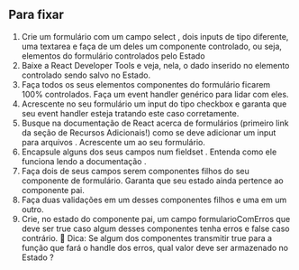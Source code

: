 ## Para fixar
1. Crie um formulário com um campo select , dois inputs de tipo diferente, uma textarea e faça de um deles um componente controlado, ou seja, elementos do formulário controlados pelo Estado
2. Baixe a React Developer Tools e veja, nela, o dado inserido no elemento controlado sendo salvo no Estado.
3. Faça todos os seus elementos componentes do formulário ficarem 100% controlados. Faça um event handler genérico para lidar com eles.
4. Acrescente no seu formulário um input do tipo checkbox e garanta que seu event handler esteja tratando este caso corretamente.
5. Busque na documentação de React acerca de formulários (primeiro link da seção de Recursos Adicionais!) como se deve adicionar um input para arquivos . Acrescente um ao seu formulário.
6. Encapsule alguns dos seus campos num fieldset . Entenda como ele funciona lendo a documentação .
7. Faça dois de seus campos serem componentes filhos do seu componente de formulário. Garanta que seu estado ainda pertence ao componente pai.
8. Faça duas validações em um desses componentes filhos e uma em um outro.
9. Crie, no estado do componente pai, um campo formularioComErros que deve ser true caso algum desses componentes tenha erros e false caso contrário.
🦜 Dica: Se algum dos componentes transmitir true para a função que fará o handle dos erros, qual valor deve ser armazenado no Estado ?
